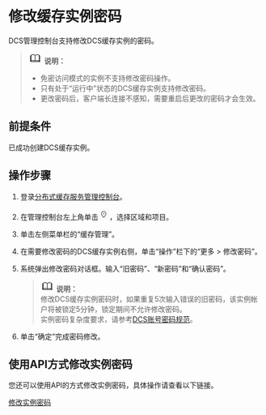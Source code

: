 # 修改缓存实例密码<a name="ZH-CN_TOPIC_0148195238"></a>

DCS管理控制台支持修改DCS缓存实例的密码。

>![](public_sys-resources/icon-note.gif) **说明：**   
>-   免密访问模式的实例不支持修改密码操作。  
>-   只有处于“运行中”状态的DCS缓存实例支持修改密码。  
>-   更改密码后，客户端长连接不感知，需要重启后更改的密码才会生效。  

## 前提条件<a name="section34216874"></a>

已成功创建DCS缓存实例。

## 操作步骤<a name="section39516413"></a>

1.  登录[分布式缓存服务管理控制台](https://console.huaweicloud.com/dcs)。
2.  在管理控制台左上角单击![](figures/icon-region.png)，选择区域和项目。
3.  单击左侧菜单栏的“缓存管理”。
4.  在需要修改密码的DCS缓存实例右侧，单击“操作”栏下的“更多 \> 修改密码”。
5.  系统弹出修改密码对话框。输入“旧密码”、“新密码”和“确认密码”。

    >![](public_sys-resources/icon-note.gif) **说明：**   
    >修改DCS缓存实例密码时，如果重复5次输入错误的旧密码，该实例帐户将被锁定5分钟，锁定期间不允许修改密码。  
    >实例密码复杂度要求，请参考[DCS账号密码规范](https://support.huaweicloud.com/dcs_faq/dcs-zh-ug-190228001.html)。  

6.  单击“确定”完成密码修改。

## 使用API方式修改实例密码<a name="section1983962016368"></a>

您还可以使用API的方式修改实例密码，具体操作请查看以下链接。

[修改实例密码](https://support.huaweicloud.com/api-dcs/dcs-zh-api-180423031.html)


